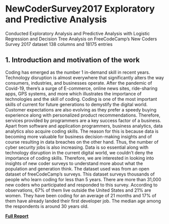 # NewCoderSurvey2017 Exploratory and Predictive Analysis

Conducted Exploratory Analysis and Predictive Analysis with Logistic Regression and Decision Tree Analysis on FreeCodeCamp’s New Coders Survey 2017 dataset 138 columns and 18175 entries

## 1. Introduction and motivation of the work
Coding has emerged as the number 1 in-demand skill in recent years. Technology disruption is almost everywhere that significantly alters the way consumers, industries, and businesses operate. After the pandemic of Covid-19, there’s a surge of E-commerce, online news sites, ride-sharing apps, GPS systems, and more which illustrates the importance of technologies and the skill of coding. Coding is one of the most important skills of current for future generations to demystify the digital world. Customer expectations are also evolving as they prefer a speedy buying experience along with personalized product recommendations. Therefore, services provided by programmers are a key success factor of a business. Apart from software and application programmers, business analytics, data analytics also acquire coding skills. The reason for this is because data is becoming more valuable for business decision-making insights and of course resulting in data breaches on the other hand. Thus, the number of cyber security jobs is also increasing. Data is so essential along with technology disruption in the current digital world, we couldn’t deny the importance of coding skills. Therefore, we are interested in looking into insights of new coder surveys to understand more about what the population and generation think. The dataset used was from an open dataset of freeCodeCamp’s surveys. This dataset surveys thousands of people who learn coding for less than 5 years. There are more than 31,000 new coders who participated and responded to this survey. According to observations, 67% of them live outside the United States and 21% are women. They have been coding for an average of 21 months and 17% of them have already landed their first developer job. The median age among the respondents is around 30 years old.

**[Full Report](https://github.com/Alicia2203/NewCoderSurvey2017/blob/main/IST2334%20-%20G6%20-%20Report.pdf)**






